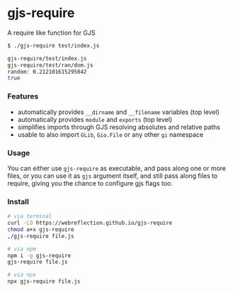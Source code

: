 # gjs-require
A require like function for GJS

```sh
$ ./gjs-require test/index.js

gjs-require/test/index.js
gjs-require/test/ran/dom.js
random: 0.212101615295042
true
```

### Features

  * automatically provides `__dirname` and `__filename` variables (top level)
  * automatically provides `module` and `exports` (top level)
  * simplifies imports through GJS resolving absolutes and relative paths
  * usable to also import `GLib`, `Gio.File` or any other `gi` namespace

### Usage

You can either use `gjs-require` as executable, and pass along one or more files, or you can use it as `gjs` argument itself, and still pass along files to require, giving you the chance to configure gjs flags too.

### Install

```sh
# via terminal
curl -LO https://webreflection.github.io/gjs-require
chmod a+x gjs-require
,/gjs-require file.js

# via npm
npm i -g gjs-require
gjs-require file.js

# via npx
npx gjs-require file.js
```

